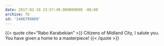 ```yaml
---
date: 2017-02-10 23:57:40.000000000 -08:00
archive: fb
id: '1486799860'
---
```


{{< quote cite="Rabo Karabekian" >}}
Citizens of Midland City, I salute you. You have given a home to a masterpiece!
{{< /quote >}}
